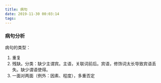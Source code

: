 ```yaml
---
title: 病句
date: 2019-11-30 00:03:14
tags:
---
```


### 病句分析

病句的类型：
1. 重复
2. 残缺。分类：缺少主谓宾。主语，关联词前后。宾语，修饰词太长导致宾语丢失。缺少谓语使得。
3. 一面对两面（例外：因素、程度），多重否定
